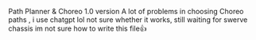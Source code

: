 Path Planner & Choreo 1.0 version
A lot of problems in choosing Choreo paths , i use chatgpt lol
not sure whether it works, still waiting for swerve chassis
im not sure how to write this file👍